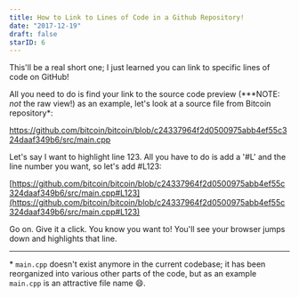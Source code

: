 ```yaml
---
title: How to Link to Lines of Code in a Github Repository!
date: "2017-12-19"
draft: false
starID: 6
---
```


This'll be a real short one; I just learned you can link to specific lines of code on GitHub!

All you need to do is find your link to the source code preview (\*\*\*NOTE: _not_ the raw view!) as an example, let's look at a source file from Bitcoin repository*:

https://github.com/bitcoin/bitcoin/blob/c24337964f2d0500975abb4ef55c324daaf349b6/src/main.cpp

Let's say I want to highlight line 123. All you have to do is add a '#L' and the line number you want, so let's add #L123:

[https://github.com/bitcoin/bitcoin/blob/c24337964f2d0500975abb4ef55c324daaf349b6/src/main.cpp#L123](https://github.com/bitcoin/bitcoin/blob/c24337964f2d0500975abb4ef55c324daaf349b6/src/main.cpp#L123)

Go on. Give it a click. You know you want to! You'll see your browser jumps down and highlights that line.

<hr/>

\* `main.cpp` doesn't exist anymore in the current codebase; it has been reorganized into various other parts of the code, but as an example `main.cpp` is an attractive file name :smile:.
